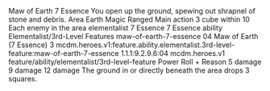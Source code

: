<ability>
  <name>Maw of Earth</name>
  <cost>7 Essence</cost>
  <flavor>You open up the ground, spewing out shrapnel of stone and debris.</flavor>
  <keywords>
    <keyword>Area</keyword>
    <keyword>Earth</keyword>
    <keyword>Magic</keyword>
    <keyword>Ranged</keyword>
  </keywords>
  <type>Main action</type>
  <distance>3 cube within 10</distance>
  <target>Each enemy in the area</target>
  <metadata>
    <class>elementalist</class>
    <cost>7 Essence</cost>
    <cost_amount>7</cost_amount>
    <cost_resource>Essence</cost_resource>
    <feature_type>ability</feature_type>
    <file_dpath>Elementalist/3rd-Level Features</file_dpath>
    <item_id>maw-of-earth-7-essence</item_id>
    <item_index>04</item_index>
    <item_name>Maw of Earth (7 Essence)</item_name>
    <level>3</level>
    <scc>mcdm.heroes.v1:feature.ability.elementalist.3rd-level-feature:maw-of-earth-7-essence</scc>
    <scdc>1.1.1:9.2.9.6:04</scdc>
    <source>mcdm.heroes.v1</source>
    <type>feature/ability/elementalist/3rd-level-feature</type>
  </metadata>
  <effects>
    <effect type="roll">
      <roll>Power Roll + Reason</roll>
      <t1>5 damage</t1>
      <t2>9 damage</t2>
      <t3>12 damage</t3>
    </effect>
    <effect type="mundane">The ground in or directly beneath the area drops 3 squares.</effect>
  </effects>
</ability>
